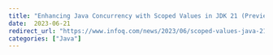 ```yaml
---
title: "Enhancing Java Concurrency with Scoped Values in JDK 21 (Preview)"
date:  2023-06-21
redirect_url: "https://www.infoq.com/news/2023/06/scoped-values-java-21/"
categories: ["Java"]
---
```

